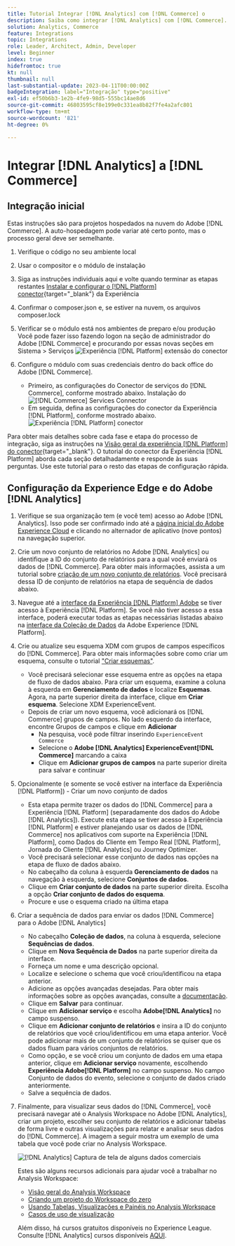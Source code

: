 ```yaml
---
title: Tutorial Integrar [!DNL Analytics] com [!DNL Commerce] o
description: Saiba como integrar [!DNL Analytics] com [!DNL Commerce].
solution: Analytics, Commerce
feature: Integrations
topic: Integrations
role: Leader, Architect, Admin, Developer
level: Beginner
index: true
hidefromtoc: true
kt: null
thumbnail: null
last-substantial-update: 2023-04-11T00:00:00Z
badgeIntegration: label="Integração" type="positive"
exl-id: ef50b6b3-1e2b-4fe9-98d5-555bc14ae8d6
source-git-commit: 46803595cf8e199e0c331ea8b82f7fe4a2afc801
workflow-type: tm+mt
source-wordcount: '821'
ht-degree: 0%

---
```


# Integrar [!DNL Analytics] a [!DNL Commerce]

## Integração inicial

Estas instruções são para projetos hospedados na nuvem do Adobe [!DNL Commerce]. A auto-hospedagem pode variar até certo ponto, mas o processo geral deve ser semelhante.

1. Verifique o código no seu ambiente local
1. Usar o compositor e o módulo de instalação
1. Siga as instruções individuais aqui e volte quando terminar as etapas restantes
   [Instalar e configurar o  [!DNL Platform] conector](https://experienceleague.adobe.com/docs/commerce-merchant-services/experience-platform-connector/fundamentals/install.html){target="_blank"} da Experiência


1. Confirmar o composer.json e, se estiver na nuvem, os arquivos composer.lock
1. Verificar se o módulo está nos ambientes de preparo e/ou produção
Você pode fazer isso fazendo logon na seção de administrador do Adobe [!DNL Commerce] e procurando por essas novas seções em Sistema > Serviços
   ![Experiência [!DNL Platform] extensão do conector](./assets/analytics-commerce/admin-view-experience-platform-commector-extension.png)

1. Configure o módulo com suas credenciais dentro do back office do Adobe [!DNL Commerce].
   * Primeiro, as configurações do Conector de serviços do [!DNL Commerce], conforme mostrado abaixo.
     Instalação do ![[!DNL Commerce] Services Connector](./assets/analytics-commerce/commerce-services-connector-setup.png)
   * Em seguida, defina as configurações do conector da Experiência [!DNL Platform], conforme mostrado abaixo.
     ![Experiência [!DNL Platform] conector](./assets/analytics-commerce/experience-platform-connector.png)

Para obter mais detalhes sobre cada fase e etapa do processo de integração, siga as instruções na [Visão geral da experiência [!DNL Platform] do conector](https://experienceleague.adobe.com/docs/commerce-merchant-services/experience-platform-connector/overview.html){target="_blank"}. O tutorial do conector da Experiência [!DNL Platform] aborda cada seção detalhadamente e responde às suas perguntas. Use este tutorial para o resto das etapas de configuração rápida.

## Configuração da Experience Edge e do Adobe [!DNL Analytics]

1. Verifique se sua organização tem (e você tem) acesso ao Adobe [!DNL Analytics]. Isso pode ser confirmado indo até a [página inicial do Adobe Experience Cloud](https://experience.adobe.com/) e clicando no alternador de aplicativo (nove pontos) na navegação superior.

1. Crie um novo conjunto de relatórios no Adobe [!DNL Analytics] ou identifique a ID do conjunto de relatórios para a qual você enviará os dados de [!DNL Commerce]. Para obter mais informações, assista a um tutorial sobre [criação de um novo conjunto de relatórios](https://experienceleague.adobe.com/docs/analytics-learn/tutorials/intro-to-analytics/analytics-basics/understanding-and-creating-report-suites.html). Você precisará dessa ID de conjunto de relatórios na etapa de sequência de dados abaixo.

1. Navegue até a [interface da Experiência [!DNL Platform] Adobe](https://platform.adobe.com) se tiver acesso à Experiência [!DNL Platform]. Se você não tiver acesso a essa interface, poderá executar todas as etapas necessárias listadas abaixo na [interface da Coleção de Dados](https://experience.adobe.com/#/data-collection) da Adobe Experience [!DNL Platform].

1. Crie ou atualize seu esquema XDM com grupos de campos específicos do [!DNL Commerce]. Para obter mais informações sobre como criar um esquema, consulte o tutorial [&quot;Criar esquemas&quot;](https://experienceleague.adobe.com/docs/platform-learn/tutorials/schemas/create-schemas.html?lang=pt-BR).
   * Você precisará selecionar esse esquema entre as opções na etapa de fluxo de dados abaixo. Para criar um esquema, examine a coluna à esquerda em **Gerenciamento de dados** e localize **Esquemas**. Agora, na parte superior direita da interface, clique em **Criar esquema**. Selecione XDM ExperienceEvent.
   * Depois de criar um novo esquema, você adicionará os [!DNL Commerce] grupos de campos. No lado esquerdo da interface, encontre Grupos de campos e clique em **Adicionar**
      * Na pesquisa, você pode filtrar inserindo `ExperienceEvent Commerce`
      * Selecione o **Adobe [!DNL Analytics] ExperienceEvent[!DNL Commerce]** marcando a caixa
      * Clique em **Adicionar grupos de campos** na parte superior direita para salvar e continuar

1. Opcionalmente (e somente se você estiver na interface da Experiência [!DNL Platform]) - Criar um novo conjunto de dados
   * Esta etapa permite trazer os dados do [!DNL Commerce] para a Experiência [!DNL Platform] (separadamente dos dados do Adobe [!DNL Analytics]). Execute esta etapa se tiver acesso à Experiência [!DNL Platform] e estiver planejando usar os dados de [!DNL Commerce] nos aplicativos com suporte na Experiência [!DNL Platform], como Dados do Cliente em Tempo Real [!DNL Platform], Jornada do Cliente [!DNL Analytics] ou Journey Optimizer.
   * Você precisará selecionar esse conjunto de dados nas opções na etapa de fluxo de dados abaixo.
   * No cabeçalho da coluna à esquerda **Gerenciamento de dados** na navegação à esquerda, selecione **Conjuntos de dados**.
   * Clique em **Criar conjunto de dados** na parte superior direita. Escolha a opção **Criar conjunto de dados do esquema**.
   * Procure e use o esquema criado na última etapa

1. Criar a sequência de dados para enviar os dados [!DNL Commerce] para o Adobe [!DNL Analytics]
   * No cabeçalho **Coleção de dados**, na coluna à esquerda, selecione **Sequências de dados**.
   * Clique em **Nova Sequência de Dados** na parte superior direita da interface.
   * Forneça um nome e uma descrição opcional.
   * Localize e selecione o schema que você criou/identificou na etapa anterior.
   * Adicione as opções avançadas desejadas. Para obter mais informações sobre as opções avançadas, consulte a [documentação](https://experienceleague.adobe.com/docs/experience-platform/datastreams/configure.html?lang=pt-BR).
   * Clique em **Salvar** para continuar.
   * Clique em **Adicionar serviço** e escolha **Adobe[!DNL Analytics]** no campo suspenso.
   * Clique em **Adicionar conjunto de relatórios** e insira a ID do conjunto de relatórios que você criou/identificou em uma etapa anterior. Você pode adicionar mais de um conjunto de relatórios se quiser que os dados fluam para vários conjuntos de relatórios.
   * Como opção, e se você criou um conjunto de dados em uma etapa anterior, clique em **Adicionar serviço** novamente, escolhendo **Experiência Adobe[!DNL Platform]** no campo suspenso. No campo Conjunto de dados do evento, selecione o conjunto de dados criado anteriormente.
   * Salve a sequência de dados.

1. Finalmente, para visualizar seus dados do [!DNL Commerce], você precisará navegar até o Analysis Workspace no Adobe [!DNL Analytics], criar um projeto, escolher seu conjunto de relatórios e adicionar tabelas de forma livre e outras visualizações para relatar e analisar seus dados do [!DNL Commerce]. A imagem a seguir mostra um exemplo de uma tabela que você pode criar no Analysis Workspace.

   ![[!DNL Analytics] Captura de tela de alguns dados comerciais](./assets/analytics-commerce/analytics-screenshot-commerce-items.png)

   Estes são alguns recursos adicionais para ajudar você a trabalhar no Analysis Workspace:

   * [Visão geral do Analysis Workspace](https://experienceleague.adobe.com/docs/analytics-learn/tutorials/analysis-workspace/analysis-workspace-basics/analysis-workspace-overview.html)
   * [Criando um projeto do Workspace do zero](https://experienceleague.adobe.com/docs/analytics-learn/tutorials/analysis-workspace/analysis-workspace-basics/building-a-workspace-project-from-scratch.html)
   * [Usando Tabelas, Visualizações e Painéis no Analysis Workspace](https://experienceleague.adobe.com/docs/analytics-learn/tutorials/analysis-workspace/using-panels/using-tables-visualizations-and-panels.html)
   * [Casos de uso de visualização](https://experienceleague.adobe.com/docs/analytics-learn/tutorials/analysis-workspace/visualizations/visualization-use-cases.html)

   Além disso, há cursos gratuitos disponíveis no Experience League. Consulte [!DNL Analytics] cursos disponíveis [AQUI](https://experienceleague.adobe.com/?lang=en&amp;Solution=Analytics#courses).
